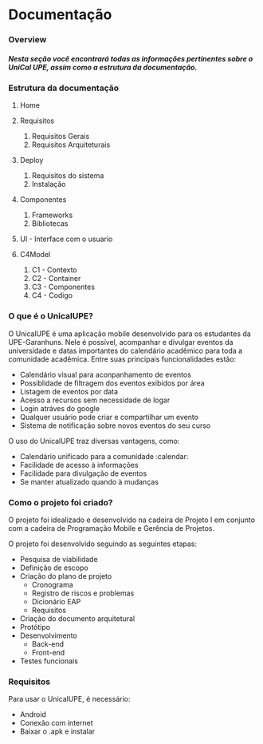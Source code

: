 # Documentação


### Overview 

##### Nesta seção você encontrará todas as informações pertinentes sobre o UniCal UPE, assim como a estrutura da documentação.

### Estrutura da documentação

1. Home 
   
2. Requisitos
   1. Requisitos Gerais
   2. Requisitos Arquiteturais
3. Deploy
   1. Requisitos do sistema
   2. Instalação
4. Componentes
   1. Frameworks
   2. Bibliotecas
5. UI - Interface com o usuario
6. C4Model
   1. C1 - Contexto
   2. C2 - Container
   3. C3 - Componentes
   4. C4 - Codigo

### O que é o UnicalUPE?

O UnicalUPE é uma aplicação mobile desenvolvido para os estudantes da UPE-Garanhuns. Nele é possível, acompanhar e divulgar eventos da universidade e datas importantes do calendário acadêmico para toda a comunidade acadêmica. Entre suas principais funcionalidades estão:

- Calendário visual para aconpanhamento de eventos
- Possiblidade de filtragem dos eventos exibidos por área
- Listagem de eventos por data
- Acesso a recursos sem necessidade de logar
- Login atráves do google
- Qualquer usuário pode criar e compartilhar um evento
- Sistema de notificação sobre novos eventos do seu curso

O uso do UnicalUPE traz diversas vantagens, como: <br>
<ul>
    <li> Calendário unificado para a comunidade :calendar: </li> 
    <li> Facilidade de acesso à informações </li>
    <li> Facilidade para divulgação de eventos</li>
    <li> Se manter atualizado quando à mudanças </li>
</ul>

### Como o projeto foi criado?

O projeto foi idealizado e desenvolvido na cadeira de Projeto I em conjunto com a cadeira de Programação Mobile e Gerência de Projetos.

O projeto foi desenvolvido seguindo as seguintes etapas:

- Pesquisa de viabilidade
- Definição de escopo
- Criação do plano de projeto
  - Cronograma
  - Registro de riscos e problemas
  - Dicionário EAP
  - Requisitos
- Criação do documento arquitetural
- Protótipo
- Desenvolvimento
  - Back-end
  - Front-end
- Testes funcionais

### Requisitos

Para usar o UnicalUPE, é necessário:
<ul>
    <li>Android</li>
    <li>Conexão com internet</li>
    <li><a>Baixar o .apk</a> e instalar</li>
</ul>






